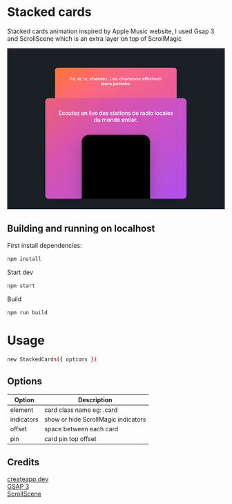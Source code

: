 # Stacked cards

Stacked cards animation inspired by Apple Music website, I used Gsap 3 and ScrollScene which is an extra layer on top of ScrollMagic

![Preview](_preview.jpg)

## Building and running on localhost

First install dependencies:

```sh
npm install
```

Start dev

```sh
npm start
```

Build

```sh
npm run build
```

# Usage
```sh
new StackedCards({ options })
```
## Options

| Option        | Description                              |
| ------------- |----------------------------------------  |
| element       | card class name eg: .card                |
| indicators    | show or hide ScrollMagic indicators      |
| offset        | space between each card                  |
| pin           | card pin top offset                      |


## Credits

[createapp.dev](https://createapp.dev/) \
[GSAP 3](https://github.com/greensock/GSAP) \
[ScrollScene](https://github.com/jonkwheeler/ScrollScene)

